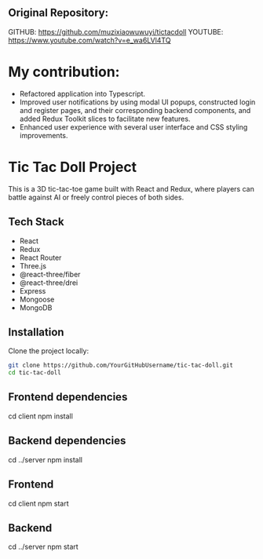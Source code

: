 ## Original Repository:

GITHUB: https://github.com/muzixiaowuwuyi/tictacdoll
YOUTUBE: https://www.youtube.com/watch?v=e_wa6LVl4TQ

# My contribution:

- Refactored application into Typescript.
- Improved user notifications by using modal UI popups, constructed login and register pages, and their corresponding backend components, and added Redux Toolkit slices to facilitate new features.
- Enhanced user experience with several  user interface and CSS styling improvements.

# Tic Tac Doll Project

This is a 3D tic-tac-toe game built with React and Redux, where players can battle against AI or freely control pieces of both sides.

## Tech Stack

- React
- Redux
- React Router
- Three.js
- @react-three/fiber
- @react-three/drei
- Express
- Mongoose
- MongoDB

## Installation

Clone the project locally:

```bash
git clone https://github.com/YourGitHubUsername/tic-tac-doll.git
cd tic-tac-doll

```

## Frontend dependencies

cd client
npm install

## Backend dependencies

cd ../server
npm install

## Frontend

cd client
npm start

## Backend

cd ../server
npm start


